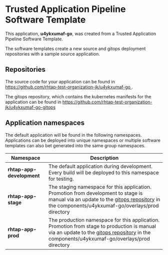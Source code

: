 # Trusted Application Pipeline Software Template

This application, **u4ykxumaf-go**, was created from a Trusted Application Pipeline Software Template.

The software templates create a new source and gitops deployment repositories with a sample source application. 

## Repositories

The source code for your application can be found in [https://github.com/rhtap-test-organization-jk/u4ykxumaf-go ](https://github.com/rhtap-test-organization-jk/u4ykxumaf-go ).
 
The gitops repository, which contains the kubernetes manifests for the application can be found in 
[https://github.com/rhtap-test-organization-jk/u4ykxumaf-go-gitops ](https://github.com/rhtap-test-organization-jk/u4ykxumaf-go-gitops ) 

## Application namespaces 

The default application will be found in the following namespaces. Applications can be deployed into unique namespaces or multiple software templates can also bet generated into the same group namespaces.  

|  Namespace   |  Description   |  
| -------- | -------- |   
| **rhtap-app-development** | The default application during development. Every build will be deployed to this namespace for testing. | 
| **rhtap-app-stage** | The staging namespace for this application. Promotion from development to stage is manual via an update to the [gitops repository](https://github.com/rhtap-test-organization-jk/u4ykxumaf-go-gitops ) in the components/u4ykxumaf-go/overlays/prod directory |  
| **rhtap-app-prod** | The production namespace for this application. Promotion from stage to production is manual via an update to the [gitops repository](https://github.com/rhtap-test-organization-jk/u4ykxumaf-go-gitops ) in the components/u4ykxumaf-go/overlays/prod directory | 